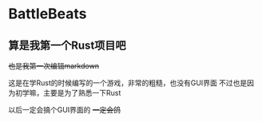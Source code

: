 # BattleBeats

## 算是我第一个Rust项目吧

~~也是我第一次编辑markdown~~

这是在学Rust的时候编写的一个游戏，非常的粗糙，也没有GUI界面
不过也是因为初学嘛，主要是为了熟悉一下Rust

以后一定会搞个GUI界面的
~~一定会鸽~~
